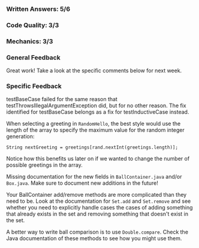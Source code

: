 ### Written Answers: 5/6

### Code Quality: 3/3

### Mechanics: 3/3

### General Feedback

Great work! Take a look at the specific comments below for next week.

### Specific Feedback

testBaseCase failed for the same reason that testThrowsIllegalArgumentException
did, but for no other reason.  The fix identified for testBaseCase belongs as a
fix for testInductiveCase instead.

When selecting a greeting in `RandomHello`, the best style would use the length
of the array to specify the maximum value for the random integer generation:
```
String nextGreeting = greetings[rand.nextInt(greetings.length)];
```
Notice how this benefits us later on if we wanted to change the number of
possible greetings in the array.

Missing documentation for the new fields in `BallContainer.java` and/or `Box.java`.
Make sure to document new additions in the future!

Your BallContainer add/remove methods are more complicated than they need to be.
Look at the documentation for `Set.add` and `Set.remove` and see whether you
need to explicitly handle cases the cases of adding something that already
exists in the set and removing something that doesn't exist in the set.

A better way to write ball comparison is to use `Double.compare`.  Check
the Java documentation of these methods to see how you might use them.

